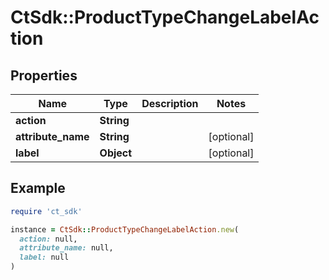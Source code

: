 # CtSdk::ProductTypeChangeLabelAction

## Properties

| Name | Type | Description | Notes |
| ---- | ---- | ----------- | ----- |
| **action** | **String** |  |  |
| **attribute_name** | **String** |  | [optional] |
| **label** | **Object** |  | [optional] |

## Example

```ruby
require 'ct_sdk'

instance = CtSdk::ProductTypeChangeLabelAction.new(
  action: null,
  attribute_name: null,
  label: null
)
```

